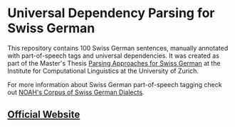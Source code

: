 # Universal Dependency Parsing for Swiss German

This repository contains 100 Swiss German sentences, manually annotated with part-of-speech tags and universal dependencies. It was created as part of the Master's Thesis [Parsing Approaches for Swiss German](http://www.cl.uzh.ch/dam/jcr:cdad4255-ddd4-4071-a706-491e75085339/aepli_noemi_1990.pdf) at the Institute for Computational Linguistics at the University of Zurich.

For more information about Swiss German part-of-speech tagging check out [NOAH's Corpus of Swiss German Dialects](https://github.com/noe-eva/NOAH-Corpus).

## [Official Website](https://noe-eva.github.io/SwissGermanUD/)
